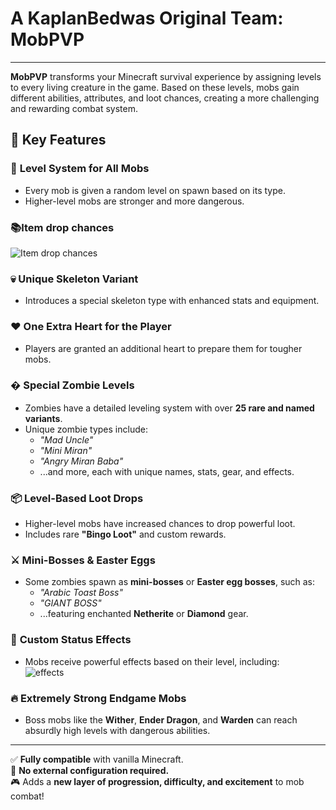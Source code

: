 # A KaplanBedwas Original Team: MobPVP

---

**MobPVP** transforms your Minecraft survival experience by assigning levels to every living creature in the game. Based on these levels, mobs gain different abilities, attributes, and loot chances, creating a more challenging and rewarding combat system.  

## 🎯 Key Features  

### 🧟 **Level System for All Mobs**  
- Every mob is given a random level on spawn based on its type.  
- Higher-level mobs are stronger and more dangerous.  
### 📚**Item drop chances**
![Item drop chances](https://cdn.modrinth.com/data/cached_images/470f62092ead22d349e122fe179590b96cb6ce8d_0.webp)
### 💀 **Unique Skeleton Variant**  
- Introduces a special skeleton type with enhanced stats and equipment.  

### ❤️ **One Extra Heart for the Player**  
- Players are granted an additional heart to prepare them for tougher mobs.  

### � **Special Zombie Levels**  
- Zombies have a detailed leveling system with over **25 rare and named variants**.  
- Unique zombie types include:  
  - *"Mad Uncle"*  
  - *"Mini Miran"*  
  - *"Angry Miran Baba"*  
  - ...and more, each with unique names, stats, gear, and effects.  

### 📦 **Level-Based Loot Drops**  
- Higher-level mobs have increased chances to drop powerful loot.  
- Includes rare **"Bingo Loot"** and custom rewards.  

### ⚔️ **Mini-Bosses & Easter Eggs**  
- Some zombies spawn as **mini-bosses** or **Easter egg bosses**, such as:  
  - *"Arabic Toast Boss"*  
  - *"GIANT BOSS"*  
  - ...featuring enchanted **Netherite** or **Diamond** gear.  

### 🧪 **Custom Status Effects**  
- Mobs receive powerful effects based on their level, including:  
![effects](https://cdn.modrinth.com/data/cached_images/492019f0073fd1aecd0c7a68c36e0b5e79607d7d_0.webp)
### 🔥 **Extremely Strong Endgame Mobs**  
- Boss mobs like the **Wither**, **Ender Dragon**, and **Warden** can reach absurdly high levels with dangerous abilities.  

---  
✅ **Fully compatible** with vanilla Minecraft.  
🔄 **No external configuration required.**  
🎮 Adds a **new layer of progression, difficulty, and excitement** to mob combat!  
